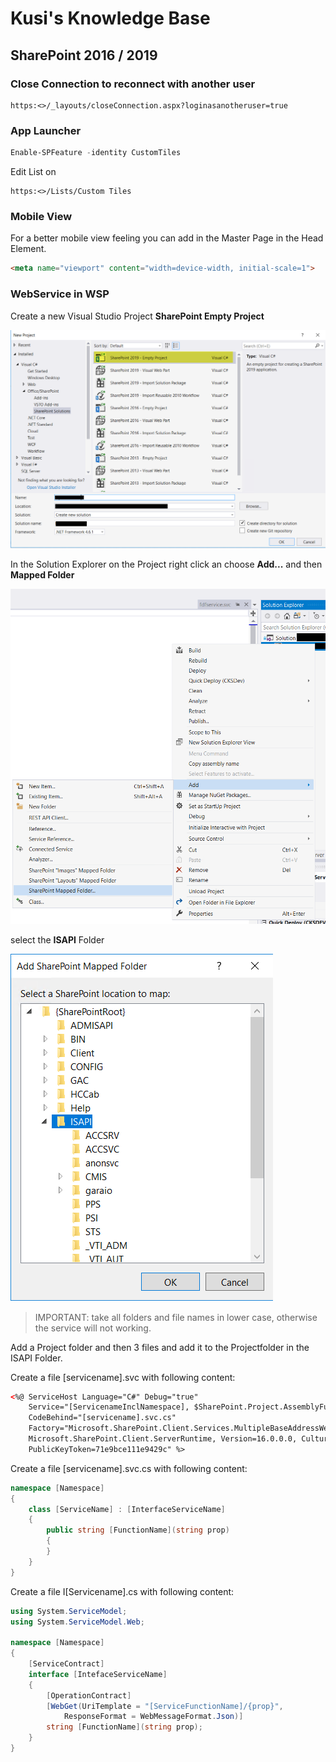 # Kusi's Knowledge Base

## SharePoint 2016 / 2019

### Close Connection to reconnect with another user

```url
https:<>/_layouts/closeConnection.aspx?loginasanotheruser=true
```

### App Launcher

```powershell
Enable-SPFeature -identity CustomTiles
```

Edit List on

```url
https:<>/Lists/Custom Tiles
```

### Mobile View

For a better mobile view feeling you can add in the Master Page in the Head Element.

```html
<meta name="viewport" content="width=device-width, initial-scale=1">
```

### WebService in WSP

Create a new Visual Studio Project **SharePoint Empty Project**

![Visual Studio Prject](./Assets/VSWebServiceNew.png)

In the Solution Explorer on the Project right click an choose **Add...** and then **Mapped Folder**

![Visual Studio Prject](./Assets/VSShareMappedFolder.png)

select the **ISAPI** Folder

![Visual Studio Prject](./Assets/VSFolderISAPI.png)

> IMPORTANT: take all folders and file names in lower case, otherwise the service will not working.

Add a Project folder and then 3 files and add it to the Projectfolder in the ISAPI Folder.

Create a file [servicename].svc with following content:

```xml
<%@ ServiceHost Language="C#" Debug="true"
    Service="[ServicenameInclNamespace], $SharePoint.Project.AssemblyFullName$"
    CodeBehind="[servicename].svc.cs"
    Factory="Microsoft.SharePoint.Client.Services.MultipleBaseAddressWebServiceHostFactory,
    Microsoft.SharePoint.Client.ServerRuntime, Version=16.0.0.0, Culture=neutral,
    PublicKeyToken=71e9bce111e9429c" %>
```

Create a file [servicename].svc.cs with following content:

```cs
namespace [Namespace]
{
    class [ServiceName] : [InterfaceServiceName]
    {
        public string [FunctionName](string prop)
        {
        }
    }
}
```

Create a file I[Servicename].cs with following content:

```cs
using System.ServiceModel;
using System.ServiceModel.Web;

namespace [Namespace]
{
    [ServiceContract]
    interface [IntefaceServiceName]
    {
        [OperationContract]
        [WebGet(UriTemplate = "[ServiceFunctionName]/{prop}",
            ResponseFormat = WebMessageFormat.Json)]
        string [FunctionName](string prop);
    }
}
```
